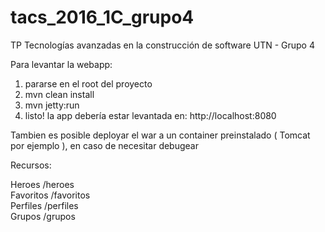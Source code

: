 # tacs_2016_1C_grupo4
TP Tecnologías avanzadas en la construcción de software UTN - Grupo 4

Para levantar la webapp:  

1) pararse en el root del proyecto  
2) mvn clean install  
3) mvn jetty:run   
4) listo! la app debería estar levantada en: http://localhost:8080  

Tambien es posible deployar el war a un container preinstalado ( Tomcat por ejemplo ), en caso de necesitar debugear


Recursos:  

Heroes     /heroes  
Favoritos  /favoritos  
Perfiles   /perfiles  
Grupos     /grupos  
